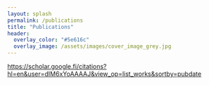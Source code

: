 ```yaml
---
layout: splash
permalink: /publications
title: "Publications"
header:
  overlay_color: "#5e616c"
  overlay_image: /assets/images/cover_image_grey.jpg
---
```

https://scholar.google.fi/citations?hl=en&user=dIM6xYoAAAAJ&view_op=list_works&sortby=pubdate
